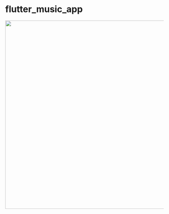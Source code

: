 # flutter_music_app

<img src = "https://user-images.githubusercontent.com/68140538/93012707-126ed200-f5c0-11ea-9d2f-913f3e5ad0fa.jpg" height = 600 >

